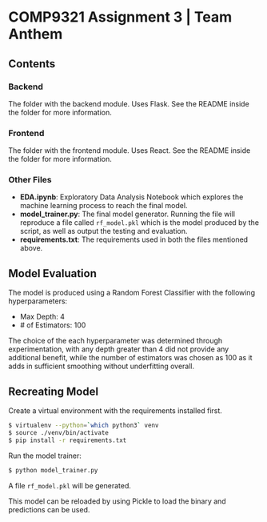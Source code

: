 # COMP9321 Assignment 3 | Team Anthem

## Contents

### Backend

The folder with the backend module. Uses Flask. See the README inside the folder for more information.

### Frontend

The folder with the frontend module. Uses React. See the README inside the folder for more information.

### Other Files

- **EDA.ipynb**: Exploratory Data Analysis Notebook which explores the machine learning process to reach the final model.
- **model_trainer.py**: The final model generator. Running the file will reproduce a file called `rf_model.pkl` which is the model produced by the script, as well as output the testing and evaluation.
- **requirements.txt**: The requirements used in both the files mentioned above.

## Model Evaluation

The model is produced using a Random Forest Classifier with the following hyperparameters:

- Max Depth: 4
- \# of Estimators: 100

The choice of the each hyperparameter was determined through experimentation, with any depth greater than 4 did not provide any additional benefit, while the number of estimators was chosen as 100 as it adds in sufficient smoothing without underfitting overall.

## Recreating Model

Create a virtual environment with the requirements installed first.

```bash
$ virtualenv --python=`which python3` venv
$ source ./venv/bin/activate
$ pip install -r requirements.txt
```

Run the model trainer:

```bash
$ python model_trainer.py
```

A file `rf_model.pkl` will be generated.

This model can be reloaded by using Pickle to load the binary and predictions can be used.
